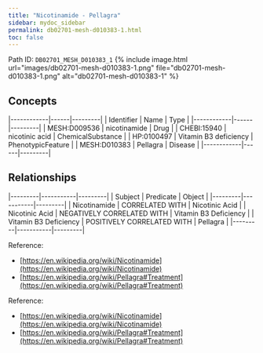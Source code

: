 ```yaml
---
title: "Nicotinamide - Pellagra"
sidebar: mydoc_sidebar
permalink: db02701-mesh-d010383-1.html
toc: false 
---
```



Path ID: `DB02701_MESH_D010383_1`
{% include image.html url="images/db02701-mesh-d010383-1.png" file="db02701-mesh-d010383-1.png" alt="db02701-mesh-d010383-1" %}

## Concepts

|------------|------|---------|
| Identifier | Name | Type    |
|------------|------|---------|
| MESH:D009536 | nicotinamide | Drug |
| CHEBI:15940 | nicotinic acid | ChemicalSubstance |
| HP:0100497 | Vitamin B3 deficiency | PhenotypicFeature |
| MESH:D010383 | Pellagra | Disease |
|------------|------|---------|

## Relationships

|---------|-----------|---------|
| Subject | Predicate | Object  |
|---------|-----------|---------|
| Nicotinamide | CORRELATED WITH | Nicotinic Acid |
| Nicotinic Acid | NEGATIVELY CORRELATED WITH | Vitamin B3 Deficiency |
| Vitamin B3 Deficiency | POSITIVELY CORRELATED WITH | Pellagra |
|---------|-----------|---------|

Reference: 
  - [https://en.wikipedia.org/wiki/Nicotinamide](https://en.wikipedia.org/wiki/Nicotinamide)
  - [https://en.wikipedia.org/wiki/Pellagra#Treatment](https://en.wikipedia.org/wiki/Pellagra#Treatment)

Reference: 
  - [https://en.wikipedia.org/wiki/Nicotinamide](https://en.wikipedia.org/wiki/Nicotinamide)
  - [https://en.wikipedia.org/wiki/Pellagra#Treatment](https://en.wikipedia.org/wiki/Pellagra#Treatment)
